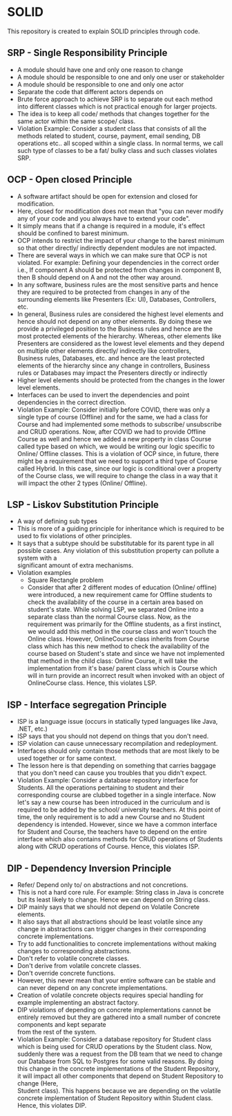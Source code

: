 # SOLID
This repository is created to explain SOLID principles through code.

## SRP - Single Responsibility Principle
- A module should have one and only one reason to change
- A module should be responsible to one and only one user or stakeholder
- A module should be responsible to one and only one actor
- Separate the code that different actors depends on
- Brute force approach to achieve SRP is to separate out each method into different classes which is not practical enough for larger projects.
- The idea is to keep all code/ methods that changes together for the same actor within the same scope/ class.
- Violation Example: Consider a student class that consists of all the methods related to student, course, payment, email sending, DB operations etc.. all scoped within a 
  single class. In normal terms, we call such type of classes to be a fat/ bulky class and such classes violates SRP.

## OCP - Open closed Principle
- A software artifact should be open for extension and closed for modification.
- Here, closed for modification does not mean that "you can never modify any of your code and you always have to extend your code".
- It simply means that if a change is required in a module, it's effect should be confined to barest minimum.
- OCP intends to restrict the impact of your change to the barest minimum so that other directly/ indirectly dependent modules are not impacted.
- There are several ways in which we can make sure that OCP is not violated.
  For example: Defining your dependencies in the correct order i.e.,
  If component A should be protected from changes in component B, then B should depend on A and not the other way around.
- In any software, business rules are the most sensitive parts and hence they are required to be protected from changes in any of the surrounding elements like Presenters
  (Ex: UI), Databases, Controllers, etc.
- In general, Business rules are considered the highest level elements and hence should not depend on any other elements. By doing these we provide a privileged position to 
  the Business rules and hence are the most protected elements of the hierarchy.
  Whereas, other elements like Presenters are considered as the lowest level elements and they depend on multiple other elements directly/ indirectly like controllers,     
  Business rules, Databases, etc. and hence are the least protected elements of the hierarchy since any change in controllers, Business rules or Databases may impact the 
  Presenters directly or indirectly
- Higher level elements should be protected from the changes in the lower level elements.
- Interfaces can be used to invert the dependencies and point dependencies in the correct direction.
- Violation Example: Consider initially before COVID, there was only a single type of course (Offline) and for the same, we had a class for Course and had implemented some 
  methods to subscribe/ unsubscribe and CRUD operations. Now, after COVID we had to provide Offline Course as well and hence we added a new property in class Course called 
  type based on which, we would be writing our logic specific to Online/ Offline classes. 
  This is a violation of OCP since, in future, there might be a requirement that we need to support a third type of Course called Hybrid. In this case, since our logic is 
  conditional over a property of the Course class, we will require to change the class in a way that it will impact the other 2 types (Online/ Offline).

## LSP - Liskov Substitution Principle
- A way of defining sub types
- This is more of a guiding principle for inheritance which is required to be used to fix violations of other principles.
- It says that a subtype should be substitutable for its parent type in all possible cases. Any violation of this substitution property can pollute a system with a     
  significant amount of extra mechanisms.
- Violation examples
	- Square Rectangle problem
	- Consider that after 2 different modes of education (Online/ offline) were introduced, a new requirement came for Offline students to check the availability of the 
      course in a certain area based on student's state. While solving LSP, we separated Online into a separate class than the normal Course class. Now, as the requirement 
      was primarily for the Offline students, as a first instinct, we would add this method in the course class and won't touch the Online class. However, OnlineCourse class inherits from Course class which has this new 
      method to check the availability of the course based on Student's state and since we have not implemented that method in the child class: Online Course, it will take the implementation from it's base/ parent 
      class which is Course which will in turn provide an incorrect result when invoked with an object of OnlineCourse class. Hence, this violates LSP.

 ## ISP - Interface segregation Principle
 - ISP is a language issue (occurs in statically typed languages like Java, .NET, etc.)
 - ISP says that you should not depend on things that you don't need.
 - ISP violation can cause unnecessary recompilation and redeployment.
 - Interfaces should only contain those methods that are most likely to be used together or for same context.
 - The lesson here is that depending on something that carries baggage that you don't need can cause you troubles that you didn't expect.
 - Violation Example: Consider a database repository interface for Students. All the operations pertaining to student and their corresponding course are clubbed together in a single interface. Now let's say a new 
   course has been introduced in the curriculum and is required to be added by the school/ university teachers. At this point of time, the only requirement is to add a new Course and no Student dependency is 
   intended. However, since we have a common interface for Student and Course, the teachers have to depend on the entire interface which also contains methods for CRUD operations of Students along with CRUD 
   operations of Course. Hence, this violates ISP.

 ## DIP - Dependency Inversion Principle
 - Refer/ Depend only to/ on abstractions and not concretions.
 - This is not a hard core rule. For example: String class in Java is concrete but its least likely to change. Hence we can depend on String class.
 - DIP mainly says that we should not depend on Volatile Concrete elements.
 - It also says that all abstractions should be least volatile since any change in abstractions can trigger changes in their corresponding concrete implementations.
 - Try to add functionalities to concrete implementations without making changes to corresponding abstractions.
 - Don't refer to volatile concrete classes.
 - Don't derive from volatile concrete classes.
 - Don't override concrete functions.
 - However, this never mean that your entire software can be stable and can never depend on any concrete implementations.
 - Creation of volatile concrete objects requires special handling for example implementing an abstract factory.
 - DIP violations of depending on concrete implementations cannot be entirely removed but they are gathered into a small number of concrete components and kept separate     
   from the rest of the system.
 - Violation Example: Consider a database repository for Student class which is being used for CRUD operations by the Student class. Now, suddenly there was a request from the DB team that we need to change our Database 
   from SQL to Postgres for some valid reasons. By doing this change in the concrete implementations of the Student Repository, it will impact all other components that depend on Student Repository to change (Here,   
   Student class). This happens because we are depending on the volatile concrete implementation of Student Repository within Student class. Hence, this violates DIP. 
